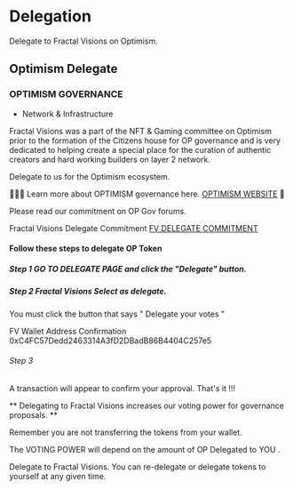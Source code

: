 # Delegation

Delegate to Fractal Visions on Optimism.

## Optimism Delegate


### OPTIMISM GOVERNANCE


- Network & Infrastructure

Fractal Visions was a part of the NFT & Gaming committee on Optimism prior to the formation of the Citizens house for OP governance and is very dedicated to helping create a special place for the curation of authentic creators and hard working builders on layer 2 network.



Delegate to us for the Optimism ecosystem.

🔴🔴🔴 Learn more about OPTIMISM governance here. [OPTIMISM WEBSITE](https://www.optimism.io/) 🔴


Please read our commitment on OP Gov forums.


Fractal Visions Delegate Commitment
[FV DELEGATE COMMITMENT ](https://vote.optimism.io/delegate/fractalvisions.eth)




#### Follow these steps to delegate OP Token

 ##### Step 1  GO TO DELEGATE PAGE and click the "Delegate" button.
 ##### Step 2  Fractal Visions Select as delegate.
 
You must click the button that says " Delegate your votes "

FV Wallet Address Confirmation 0xC4FC57Dedd2463314A3fD2DBadB86B4404C257e5
###### Step 3 

A transaction will appear to confirm your approval. That's it !!!


** Delegating to Fractal Visions increases our voting power for governance proposals. ** 


Remember you are not transferring the tokens from your wallet.

The VOTING POWER will depend on the amount of OP Delegated to YOU .



Delegate to Fractal Visions. 
You can re-delegate or delegate tokens to yourself at any given time.

